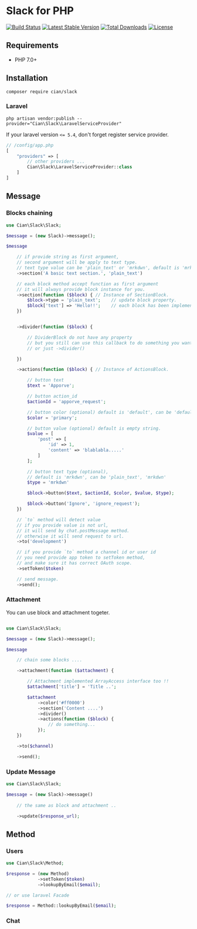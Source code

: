 # Slack for PHP

[![Build Status](https://travis-ci.com/cian6390/slack.svg?branch=master)](https://travis-ci.com/cian6390/slack)
[![Latest Stable Version](https://poser.pugx.org/cian/slack/v/stable)](https://packagist.org/packages/cian/slack)
[![Total Downloads](https://poser.pugx.org/cian/slack/downloads)](https://packagist.org/packages/cian/slack)
[![License](https://poser.pugx.org/cian/slack/license)](https://packagist.org/packages/cian/slack)

## Requirements

- PHP 7.0+

## Installation

```
composer require cian/slack
```

### Laravel

```shell
php artisan vendor:publish --provider="Cian\Slack\LaravelServiceProvider"
```

If your laravel version `<= 5.4`, don't forget register service provider.  

```php
// /config/app.php
[
    "providers" => [
        // other providers ...
        Cian\Slack\LaravelServiceProvider::class
    ]
]
```

## Message

### Blocks chaining

```php
use Cian\Slack\Slack;

$message = (new Slack)->message();

$message

    // if provide string as first argument,
    // second argument will be apply to text type.
    // text type value can be 'plain_text' or 'mrkdwn', default is 'mrkdwn'
    ->section('A basic text section.', 'plain_text')

    // each block method accept function as first argument
    // it will always provide block instance for you.
    ->section(function ($block) { // Instance of SectionBlock.
        $block->type = 'plain_text';    // update block property.
        $block['text'] => 'Hello!!';    // each block has been implemented ArrayAccess interface. 
    })


    ->divider(function ($block) {

        // DividerBlock do not have any property
        // but you still can use this callback to do something you want.
        // or just ->divider()

    })

    ->actions(function ($block) { // Instance of ActionsBlock.

        // button text
        $text = 'Apporve';

        // button action_id
        $actionId = 'apporve_request';

        // button color (optional) default is 'default', can be 'default', 'primary', 'danger'
        $color = 'primary';

        // button value (optional) default is empty string.
        $value = [
            'post' => [
                'id' => 1,
                'content' => 'blablabla.....'
            ]
        ];

        // button text type (optional),
        // default is 'mrkdwn', can be 'plain_text', 'mrkdwn'
        $type = 'mrkdwn'

        $block->button($text, $actionId, $color, $value, $type);

        $block->button('Ignore', 'ignore_request');
    })

    // `to` method will detect value
    // if you provide value is not url,
    // it will send by chat.postMessage method.
    // otherwise it will send request to url.
    ->to('development')

    // if you provide `to` method a channel id or user id
    // you need provide app token to setToken method,
    // and make sure it has correct OAuth scope.
    ->setToken($token)

    // send message.
    ->send();
```

### Attachment

You can use block and attachment togeter.

```php

use Cian\Slack\Slack;

$message = (new Slack)->message();

$message

    // chain some blocks ....

    ->attachment(function ($attachment) {

        // Attachment implemented ArrayAccess interface too !!
        $attachment['title'] = 'Title ..';

        $attachment
            ->color('#ff0000')
            ->section('Content ....')
            ->divider()
            ->actions(function ($block) {
                // do something...
            });
    })

    ->to($channel)

    ->send();
```

### Update Message

```php
use Cian\Slack\Slack;

$message = (new Slack)->message()
    
    // the same as block and attachment ..

    ->update($response_url);

```

## Method

### Users

```php
use Cian\Slack\Method;

$response = (new Method)
            ->setToken($token)
            ->lookupByEmail($email);

// or use laravel Facade

$response = Method::lookupByEmail($email);
```

### Chat